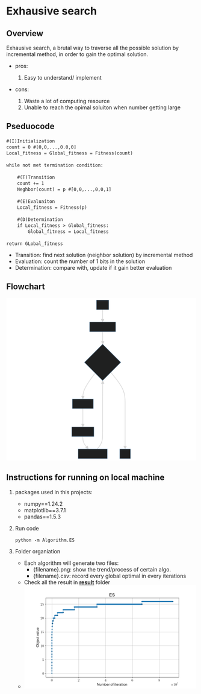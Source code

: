 # Exhausive search

## Overview

Exhausive search, a brutal way to traverse all the possible solution by incremental method, in order to gain the optimal solution.

- pros:
    1. Easy to understand/ implement

- cons:
    1. Waste a lot of computing resource
    2. Unable to reach the opimal soluiton when number getting large

## Pseduocode

```shell
#(I)Initialization
count = 0 #[0,0,...,0.0,0]
Local_fitness = Global_fitness = Fitness(count)

while not met termination condition:

    #(T)Transition
    count += 1
    Neghbor(count) = p #[0,0,...,0,0,1]

    #(E)Evaluaiton
    Local_fitness = Fitness(p)

    #(D)Determination
    if Local_fitness > Global_fitness:
        Global_fitness = Local_fitness

return GLobal_fitness
```

- Transition: find next solution (neighbor solution) by incremental method
- Evaluation: count the number of 1 bits in the solution
- Determination: compare with, update if it gain better evaluation

## Flowchart

![Flowchart](./TED_flowchart.svg)

## Instructions for running on local machine

1. packages used in this projects:

    - numpy==1.24.2
    - matplotlib==3.7.1
    - pandas==1.5.3

2. Run code

    ```shell
    python -m Algorithm.ES
    ```

3. Folder organiation

    - Each algorithm will generate two files:
        - {filename}.png: show the trend/process of certain algo.
        - {filename}.csv: record every global optimal in every iterations
    - Check all the result in [**result**](../result/) folder
    - ![result for exhausive search](../result/ES.png)
